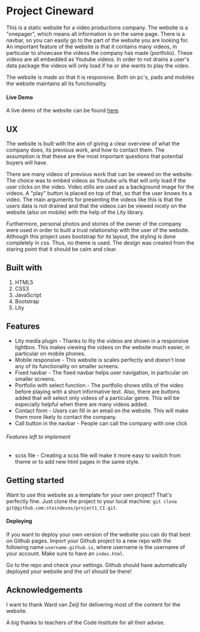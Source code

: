 # Project Cineward
This is a static website for a video productions company. The website is a "onepager", which means all information is on the same page. There is a navbar, so you can easily go to the part of the website you are looking for. An important feature of the website is that it contains many videos, in particular to showcase the videos the company has made (portfolio). These videos are all embedded as Youtube videos. In order to not drains a user's data package the videos will only load if he or she wants to play the video. 

The website is made so that it is responsive. Both on pc's, pads and mobiles the website maintains all its functionality. 

#### Live Demo
A live demo of the website can be found [here].

[here]: https://steindevos.github.io/

## UX 
The website is built with the aim of giving a clear overview of what the company does, its previous work, and how to contact them. The assumption is that these are the most important questions that potential buyers will have. 

There are many videos of previous work that can be viewed on the website. The choice was to embed videos as Youtube urls that will only load if the user clicks on the video. Video stills are used as a background image for the videos. A "play" button is placed on top of that, so that the user knows its a video. The main arguments for presenting the videos like this is that the users data is not drained and that the videos can be viewed nicely on the website (also on mobile) with the help of the Lity library. 

Furthermore, personal photos and stories of the owner of the company were used in order to built a trust relationship with the user of the website. 
Although this project uses bootstrap for its layout, the styling is done completely in css. Thus, no theme is used. The design was created from the staring point that it should be calm and clear. 

## Built with
1. HTML5
2. CSS3
3. JavaScript
4. Bootstrap
5. Lity

## Features
* Lity media plugin - Thanks to lity the videos are shown in a responsive lightbox. This makes viewing the videos on the website much easier, in particular on mobile phones. 
* Mobile responsive - This website is scales perfectly and doesn't lose any of its functionality on smaller screens. 
* Fixed navbar - The fixed navbar helps user navigation, in particular on smaller screens. 
* Portfolio with select function - The portfolio shows stills of the video before playing with a short informative text. Also, there are buttons added that will select only videos of a particular genre. This will be especially helpful when there are many videos added. 
* Contact form - Users can fill in an email on the website. This will make them more likely to contact the company. 
* Call button in the navbar - People can call the company with one click

###### Features left to implement
* scss file - Creating a scss file will make it more easy to switch from theme or to add new html pages in the same style. 

## Getting started
Want to use this website as a template for your own project? That's perfectly fine. Just clone the project to your local machine: ```git clone git@github.com:steindevos/project1_CI.git```.

#### Deploying
If you want to deploy your own version of the website you can do that best on Github pages. Import your Github project to a new repo with the following name ```username.github.io```, where username is the username of your account. Make sure to have an ```index.html```. 

Go to the repo and check your settings. Github should have automatically deployed your website and the url should be there! 

## Acknowledgements 
I want to thank Ward van Zeijl for delivering most of the content for the website. 

A big thanks to teachers of the Code Institute for all their advise. 






